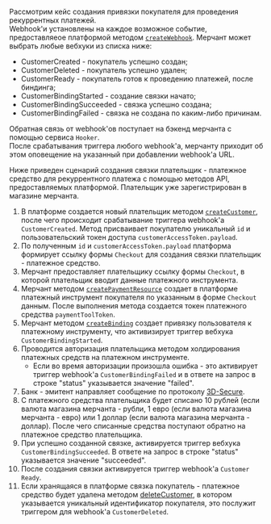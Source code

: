 Рассмотрим кейс создания привязки покупателя для проведения рекуррентных платежей.      
Webhook'и установлены на каждое возможное событие, предоставляеое платформой методом [`createWebhook`](https://developer.rbk.money/api/#operation/createWebhook). Мерчант может выбрать любые вебхуки из списка ниже:
* CustomerCreated - покупатель успешно создан;
* CustomerDeleted - покупатель успешно удален;
* CustomerReady - покупатель готов к проведению платежей, после биндинга;
* CustomerBindingStarted - создание связки начато;
* CustomerBindingSucceeded - связка успешно создана;
* CustomerBindingFailed - связка не создана по каким-либо причинам.

Обратная связь от webhook'ов поступает на бэкенд мерчанта с помощью сервиса `Hooker`.   
После срабатывания триггера любого webhook'а, мерчанту приходит об этом оповещение на указанный при добавлении webhook'а URL.

Ниже приведен сценарий создания связки плательщик - платежное средство для рекуррентного платежа с помощью методов API, предоставляемых платформой. Плательщик уже зарегистрирован в магазине мерчанта.

1. В платформе создается новый плательщик методом [`createCustomer`](https://developer.rbk.money/api/#operation/createCustomer), после чего происходит срабатывание триггера webhook'а `CustomerCreated`. Метод присваивает покупателю уникальный `id` и пользовательский токен доступа `customerAccessToken.payload`.
2. По полученным `id` и `customerAccessToken.payload` платформа формирует ссылку формы `Checkout` для создания связки плательщик - платежное средство.
4. Мерчант предоставляет плательщику ссылку формы `Checkout`, в которой плательщик вводит данные платежного инструмента. 
5. Мерчант методом [`createPaymentResource`](https://developer.rbk.money/api/#operation/createPaymentResource) создает в платформе платежный инструмент покупателя по указанным в форме `Checkout` данным. После выполнения метода создается токен платежного средства `paymentToolToken`.
6. Мерчант методом [`createBinding`](https://developer.rbk.money/api/#operation/createBinding) создает привязку пользователя к платежному инструменту, что активизирует триггер вебхука `CustomerBindingStarted`.
7. Проводится авторизация плательщика методом холдирования платежных средств на платежном инструменте. 
   - Если во время авторизации произошла ошибка - это активирует триггер webhook'а `CustomerBindingFailed` и в ответе на запрос  в строке "status" указывается значение "failed". <!-- авторизация не прошла --> 
8. Банк - эмитент направляет сообщение по протоколу [3D-Secure](https://en.wikipedia.org/wiki/3-D_Secure).
9. С платежного средства плательщика будет списано 10 рублей (если валюта магазина мерчанта - рубли, 1 евро (если валюта магазина мерчанта - евро) или 1 доллар (если валюта магазина мерчанта - доллар). После чего списанные средства поступают обратно на платежное средство плательщика. 
10. При успешно созданной связке, активируется триггер вебхука `CustomerBindingSucceeded`. В ответе на запрос  в строке "status" указывается значение "succeeded". 
11. После создания связки активируется триггер webhook'а `Customer Ready`.
12. Если хранящаяся в платформе связка покупатель - платежное средство будет удалена методом [deleteCustomer](https://developer.rbk.money/api/#operation/deleteCustomer), в котором указывается уникальный идентификатор покупателя, это послужит триггером для webhook'а `CustomerDeleted`.

